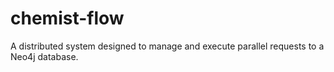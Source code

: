 # chemist-flow
A distributed system designed to manage and execute parallel requests to a Neo4j database.

